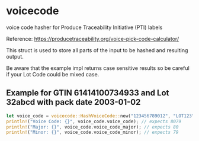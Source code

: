 # voicecode

voice code hasher for Produce Traceability Initiative (PTI) labels

Reference: https://producetraceability.org/voice-pick-code-calculator/

This struct is used to store all parts of the input to be hashed
and resulting output.

Be aware that the example impl returns case sensitive results so be careful
if your Lot Code could be mixed case.

## Example for GTIN 61414100734933 and Lot 32abcd with pack date 2003-01-02

```rust
let voice_code = voicecode::HashVoiceCode::new("123456789012", "LOT123", "01", "02", "03").unwrap();
println!("Voice Code: {}", voice_code.voice_code); // expects 8079
println!("Major: {}", voice_code.voice_code_major); // expects 80
println!("Minor: {}", voice_code.voice_code_minor); // expects 79
```

